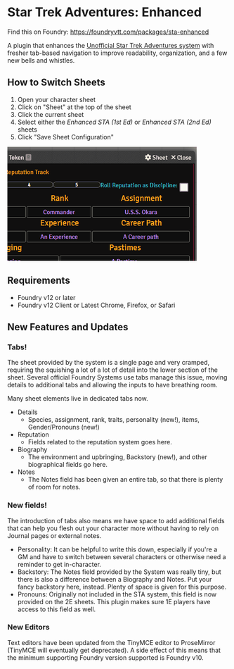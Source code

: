 # Star Trek Adventures: Enhanced #
Find this on Foundry: https://foundryvtt.com/packages/sta-enhanced

A plugin that enhances the [Unofficial Star Trek Adventures system](https://foundryvtt.com/packages/sta)
with fresher tab-based navigation to improve readability, organization, and
a few new bells and whistles.

## How to Switch Sheets
1. Open your character sheet
2. Click on "Sheet" at the top of the sheet
3. Click the current sheet
4. Select either the _Enhanced STA (1st Ed)_ or _Enhanced STA (2nd Ed)_ sheets
5. Click "Save Sheet Configuration"

![](docs\how-to-switch.gif)

## Requirements
- Foundry v12 or later
- Foundry v12 Client or Latest Chrome, Firefox, or Safari

## New Features and Updates ##

### Tabs! ###
The sheet provided by the system is a single page and very cramped, requiring
the squishing a lot of a lot of detail into the lower section of the sheet.
Several official Foundry Systems use tabs manage this issue, moving details
to additional tabs and allowing the inputs to have breathing room.

Many sheet elements live in dedicated tabs now.

- Details
  - Species, assignment, rank, traits, personality (new!),
    items, Gender/Pronouns (new!)
- Reputation
  - Fields related to the reputation system goes here.
- Biography
  - The environment and upbringing, Backstory (new!), and other biographical fields go here.
- Notes
  - The Notes field has been given an entire tab, so that there is plenty of room for notes.

### New fields! ###
The introduction of tabs also means we have space to add additional fields that can
help you flesh out your character more without having to rely on Journal pages
or external notes.

- Personality: It can be helpful to write this down, especially if you're a GM
  and have to switch between several characters or otherwise need a reminder to
  get in-character.
- Backstory: The Notes field provided by the System was really tiny, but there
  is also a difference between a Biography and Notes.  Put your fancy backstory
  here, instead.  Plenty of space is given for this purpose.
- Pronouns: Originally not included in the STA system, this field is now provided
  on the 2E sheets.  This plugin makes sure 1E players have access to this field
  as well.

### New Editors ###
Text editors have been updated from the TinyMCE editor to ProseMirror (TinyMCE
will eventually get deprecated).  A side effect of this means that the minimum
supporting Foundry version supported is Foundry v10.
